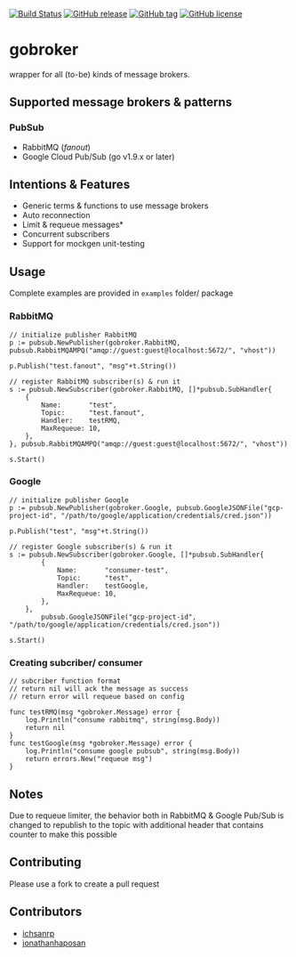[![Build Status](https://travis-ci.com/febytanzil/gobroker.svg?branch=master)](https://travis-ci.com/febytanzil/gobroker)
[![GitHub release](https://img.shields.io/github/release/febytanzil/gobroker.svg)](https://GitHub.com/febytanzil/gobroker/releases/)
[![GitHub tag](https://img.shields.io/github/tag/febytanzil/gobroker.svg)](https://GitHub.com/febytanzil/gobroker/tags/)
[![GitHub license](https://img.shields.io/github/license/febytanzil/gobroker.svg)](https://github.com/febytanzil/gobroker/blob/master/LICENSE)
# gobroker
wrapper for all (to-be) kinds of message brokers.

## Supported message brokers & patterns
### PubSub
- RabbitMQ (*fanout*)
- Google Cloud Pub/Sub (go v1.9.x or later)

## Intentions & Features
- Generic terms & functions to use message brokers
- Auto reconnection
- Limit & requeue messages*
- Concurrent subscribers
- Support for mockgen unit-testing

## Usage
Complete examples are provided in `examples` folder/ package
### RabbitMQ
```
// initialize publisher RabbitMQ
p := pubsub.NewPublisher(gobroker.RabbitMQ, pubsub.RabbitMQAMPQ("amqp://guest:guest@localhost:5672/", "vhost"))

p.Publish("test.fanout", "msg"+t.String())
```
```
// register RabbitMQ subscriber(s) & run it
s := pubsub.NewSubscriber(gobroker.RabbitMQ, []*pubsub.SubHandler{
    {
        Name:       "test",
        Topic:      "test.fanout",
        Handler:    testRMQ,
        MaxRequeue: 10,
    },
}, pubsub.RabbitMQAMPQ("amqp://guest:guest@localhost:5672/", "vhost"))

s.Start()
```
### Google
```
// initialize publisher Google
p := pubsub.NewPublisher(gobroker.Google, pubsub.GoogleJSONFile("gcp-project-id", "/path/to/google/application/credentials/cred.json"))

p.Publish("test", "msg"+t.String())
```
```
// register Google subscriber(s) & run it
s := pubsub.NewSubscriber(gobroker.Google, []*pubsub.SubHandler{
		{
			Name:       "consumer-test",
			Topic:      "test",
			Handler:    testGoogle,
			MaxRequeue: 10,
		},
	},
		pubsub.GoogleJSONFile("gcp-project-id", "/path/to/google/application/credentials/cred.json"))
		
s.Start()
```
### Creating subcriber/ consumer
```
// subcriber function format
// return nil will ack the message as success
// return error will requeue based on config

func testRMQ(msg *gobroker.Message) error {
	log.Println("consume rabbitmq", string(msg.Body))
	return nil
}
func testGoogle(msg *gobroker.Message) error {
	log.Println("consume google pubsub", string(msg.Body))
	return errors.New("requeue msg")
}
```

## Notes
Due to requeue limiter, the behavior both in RabbitMQ & Google Pub/Sub is changed to republish to the topic with additional header that contains counter to make this possible

## Contributing
Please use a fork to create a pull request

## Contributors
- [ichsanrp](https://github.com/ichsanrp)
- [jonathanhaposan](https://github.com/jonathanhaposan)